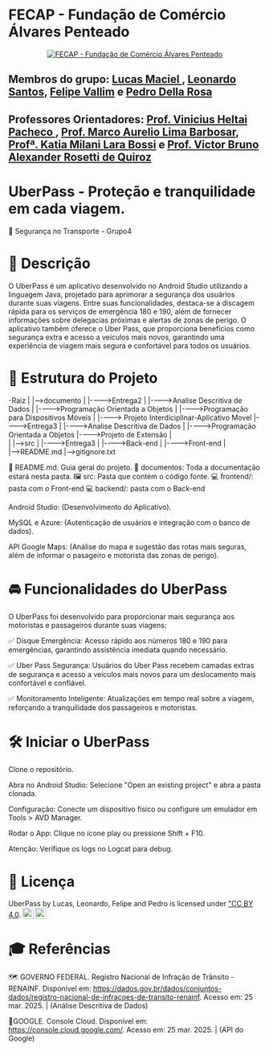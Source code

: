 # FECAP - Fundação de Comércio Álvares Penteado

<p align="center">
<a href= "https://www.fecap.br/"><img src="https://encrypted-tbn0.gstatic.com/images?q=tbn:ANd9GcRhZPrRa89Kma0ZZogxm0pi-tCn_TLKeHGVxywp-LXAFGR3B1DPouAJYHgKZGV0XTEf4AE&usqp=CAU" alt="FECAP - Fundação de Comércio Álvares Penteado" border="0"></a>

## Membros do grupo: <a href="">Lucas Maciel </a>, <a href="">Leonardo Santos</a>, <a href="">Felipe Vallim</a> e <a href="">Pedro Della Rosa</a>
</a>

## Professores Orientadores: <a href="">Prof. Vinicius Heltai Pacheco </a>, <a href="">Prof. Marco Aurelio Lima Barbosar</a>, <a href="">Profª. Katia Milani Lara Bossi</a> e <a href="https://www.linkedin.com/in/victorbarq/">Prof. Victor Bruno Alexander Rosetti de Quiroz</a>
</a>

# UberPass - Proteção e tranquilidade em cada viagem.

🚖 Segurança no Transporte - Grupo4

# 📝 Descrição

​O UberPass é um aplicativo desenvolvido no Android Studio utilizando a linguagem Java, projetado para aprimorar a segurança dos usuários durante suas viagens. Entre suas funcionalidades, destaca-se a discagem rápida para os serviços de emergência 180 e 190, além de fornecer informações sobre delegacias próximas e alertas de zonas de perigo. O aplicativo também oferece o Uber Pass, que proporciona benefícios como segurança extra e acesso a veículos mais novos, garantindo uma experiência de viagem mais segura e confortável para todos os usuários.​

# 📂 Estrutura do Projeto

-Raiz
|
|-->documento
|   |---->Entrega2
|       |---->Analise Descritiva de Dados
|        |---->Programação Orientada a Objetos
|        |---->Programação para Dispositivos Móveis
|        |----> Projeto Interdiciplinar-Aplicativo Movel
|---->Entrega3
|       |---->Analise Descritiva de Dados
|       |---->Programação Orientada a Objetos
|---->Projeto de Extensão 
|       
|
|-->src
|  |---->Entrega3
|        |---->Back-end
|        |---->Front-end
|  
|-->README.md
|-->gitignore.txt


📄 README.md: Guia geral do projeto.
📁 documentos: Toda a documentação estará nesta pasta.
🖼️ src: Pasta que contém o código fonte.
💻 frontend/: pasta com o Front-end
💻 backend/: pasta com o Back-end

Android Studio: (Desenvolvimento do Aplicativo).

MySQL e Azure: (Autenticação de usuários e integração com o banco de dados).

API Google Maps: (Análise do mapa e sugestão das rotas mais seguras, além de informar o pasageiro e motorista das zonas de perigo).

# 🚘 Funcionalidades do UberPass

O UberPass foi desenvolvido para proporcionar mais segurança aos motoristas e passageiros durante suas viagens:

✅ Disque Emergência: Acesso rápido aos números 180 e 190 para emergências, garantindo assistência imediata quando necessário.

✅ Uber Pass Segurança: Usuários do Uber Pass recebem camadas extras de segurança e acesso a veículos mais novos para um deslocamento mais confortável e confiável.

✅ Monitoramento Inteligente: Atualizações em tempo real sobre a viagem, reforçando a tranquilidade dos passageiros e motoristas.


# 🛠️ Iniciar o UberPass

Clone o repositório.

Abra no Android Studio: Selecione "Open an existing project" e abra a pasta clonada.

Configuração: Conecte um dispositivo físico ou configure um emulador em Tools > AVD Manager.

Rodar o App: Clique no ícone play ou pressione Shift + F10.

Atenção: Verifique os logs no Logcat para debug.

# 📜 Licença

UberPass by Lucas, Leonardo, Felipe and Pedro is licensed under <a href="https://creativecommons.org/licenses/by/4.0/?ref=chooser-v1">"CC BY 4.0</a>.<img style="height:22px!important;margin-left:3px;vertical-align:text-bottom;" src="https://mirrors.creativecommons.org/presskit/icons/cc.svg?ref=chooser-v1" alt=""><img style="height:22px!important;margin-left:3px;vertical-align:text-bottom;" src="https://mirrors.creativecommons.org/presskit/icons/by.svg?ref=chooser-v1" alt=""></a></p>


# 🎓 Referências

🗺️ GOVERNO FEDERAL. Registro Nacional de Infração de Trânsito - RENAINF. Disponível em: https://dados.gov.br/dados/conjuntos-dados/registro-nacional-de-infracoes-de-transito-renainf. Acesso em: 25 mar. 2025. | (Análise Descritiva de Dados)

📍GOOGLE. Console Cloud. Disponível em: https://console.cloud.google.com/. Acesso em: 25 mar. 2025. | (API do Google)
